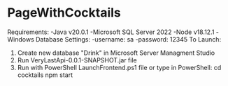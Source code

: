 # PageWithCocktails
Requirements:
-Java v20.0.1
-Microsoft SQL Server 2022
-Node v18.12.1
-Windows
Database Settings:
-username: sa
-password: 12345
To Launch:
1. Create new database "Drink" in Microsoft Server Managment Studio
2. Run VeryLastApi-0.0.1-SNAPSHOT.jar file
3. Run with PowerShell LaunchFrontend.ps1 file or type in PowerShell:
cd cocktails 
npm start